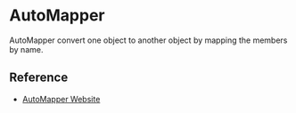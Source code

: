 # AutoMapper 

AutoMapper convert one object to another object by mapping the members by name.

## Reference 

- [AutoMapper Website](https://github.com/AutoMapper/AutoMapper)

